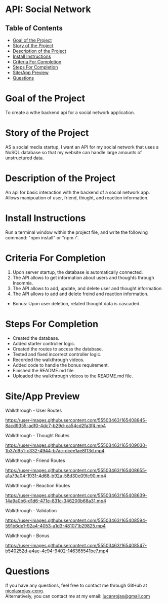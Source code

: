 
# API: Social Network
## Table of Contents

* [Goal of the Project](#Goal)
* [Story of the Project](#Story)
* [Description of the Project](#Description)
* [Install Instructions](#Installation)
* [Criteria For Completion](#Criteria)
* [Steps For Completion](#Completion)
* [Site/App Preview](#Preview)
* [Questions](#Questions)


# <a name="Goal"> Goal of the Project </a>
To create a wthe backend api for a social network application.
# <a name="Story"> Story of the Project </a>
AS a social media startup, I want an API for my social network that uses a NoSQL database
so that my website can handle large amounts of unstructured data.
# <a name="Description"> Description of the Project </a>
An api for basic interaction with the backend of a social network app. Allows manipuation of user, friend, thiught, and reaction information.
# <a name="Installation"> Install Instructions </a>
Run a terminal window within the project file, and write the following command: "npm install" or "npm i".
# <a name="Criteria"> Criteria For Completion </a>
1. Upon server startup, the database is automatically connected.
2. The API allows to get information about users and thoughts through Insomnia.
3. The API allows to add, update, and delete user and thought information.
4. The API allows to add and delete freind and reaction information.
- Bonus: Upon user deletion, related thought data is cascaded.
# <a name="Completion"> Steps For Completion </a>
- Created the database.
- Added starter controller logic.
- Created the routes to access the database.
- Tested and fixed incorrect controller logic.
- Recorded the walkthrough videos.
- Added code to handle the bonus requirement.
- Finished the README.md file.
- Uploaded the walkthrough videos to the README.md file.
# <a name="Preview"> Site/App Preview </a>
Walkthrough - User Routes

https://user-images.githubusercontent.com/55503463/165408845-8acd9355-adf0-4dc7-b29d-ca54cd2fa3f4.mp4


Walkthrough - Thought Routes

https://user-images.githubusercontent.com/55503463/165409030-1b37d951-c332-4944-b7ac-dcee1ae8f13d.mp4


Walkthrough - Friend Routes

https://user-images.githubusercontent.com/55503463/165408655-a1a79a04-1931-4d68-b92a-58d30e09fc90.mp4


Walkthrough - Reaction Routes

https://user-images.githubusercontent.com/55503463/165408639-14a9a0b6-d1d6-471e-831c-346200b68a31.mp4


Walkthrough - Validation

https://user-images.githubusercontent.com/55503463/165408594-591b6de1-92a4-4053-a1d3-481071b29825.mp4


Walkthrough - Bonus

https://user-images.githubusercontent.com/55503463/165408547-b540252d-a4ae-4c94-9402-146365541be7.mp4



# <a name="Questions"> Questions </a>
  If you have any questions, feel free to contact me through GitHub at
  [nicolasrojas-ceng](https://github.com/nicolasrojas-ceng). <br>
  Alternatively, you can contact me at my email: [lucanrojas@gmail.com](mailto:lucanrojas@gmail.com)
